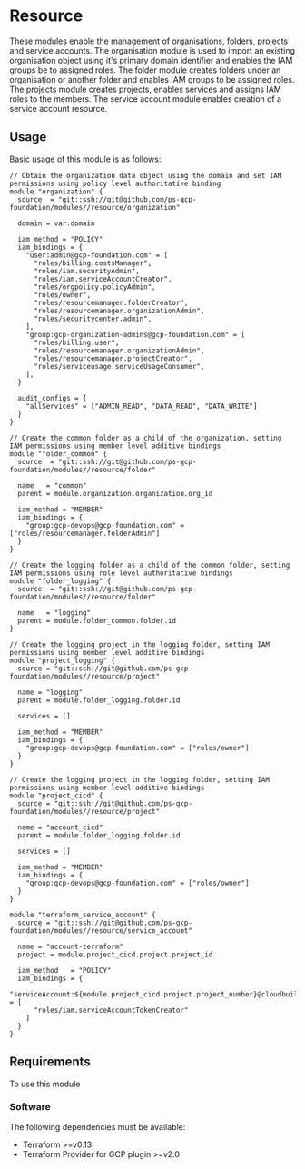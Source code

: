 # Resource 

These modules enable the management of organisations, folders, projects and service accounts. The organisation module is used to import an existing organisation object using it's primary domain identifier and enables the IAM groups be to assigned roles. The folder module creates folders under an organisation or another folder and enables IAM groups to be assigned roles. The projects module creates projects, enables services and assigns IAM roles to the members. The service account module enables creation of a service account resource.

## Usage

Basic usage of this module is as follows:

```hcl
// Obtain the organization data object using the domain and set IAM permissions using policy level authoritative binding
module "organization" {
  source  = "git::ssh://git@github.com/ps-gcp-foundation/modules//resource/organization"

  domain = var.domain

  iam_method = "POLICY"
  iam_bindings = {
    "user:admin@gcp-foundation.com" = [
      "roles/billing.costsManager",
      "roles/iam.securityAdmin",
      "roles/iam.serviceAccountCreator",
      "roles/orgpolicy.policyAdmin",
      "roles/owner",
      "roles/resourcemanager.folderCreator",
      "roles/resourcemanager.organizationAdmin",
      "roles/securitycenter.admin",
    ],
    "group:gcp-organization-admins@gcp-foundation.com" = [
      "roles/billing.user",
      "roles/resourcemanager.organizationAdmin",
      "roles/resourcemanager.projectCreator",
      "roles/serviceusage.serviceUsageConsumer",
    ],
  }

  audit_configs = {
    "allServices" = ["ADMIN_READ", "DATA_READ", "DATA_WRITE"]
  }
}

// Create the common folder as a child of the organization, setting IAM permissions using member level additive bindings
module "folder_common" {
  source  = "git::ssh://git@github.com/ps-gcp-foundation/modules//resource/folder"

  name   = "common"
  parent = module.organization.organization.org_id

  iam_method = "MEMBER"
  iam_bindings = {
    "group:gcp-devops@gcp-foundation.com" = ["roles/resourcemanager.folderAdmin"]
  }
}

// Create the logging folder as a child of the common folder, setting IAM permissions using role level authoritative bindings 
module "folder_logging" {
  source  = "git::ssh://git@github.com/ps-gcp-foundation/modules//resource/folder"
  
  name   = "logging"
  parent = module.folder_common.folder.id
}

// Create the logging project in the logging folder, setting IAM permissions using member level additive bindings
module "project_logging" {
  source = "git::ssh://git@github.com/ps-gcp-foundation/modules//resource/project"

  name = "logging"
  parent = module.folder_logging.folder.id

  services = []

  iam_method = "MEMBER"
  iam_bindings = {
    "group:gcp-devops@gcp-foundation.com" = ["roles/owner"]
  }
}

// Create the logging project in the logging folder, setting IAM permissions using member level additive bindings
module "project_cicd" {
  source = "git::ssh://git@github.com/ps-gcp-foundation/modules//resource/project"

  name = "account_cicd"
  parent = module.folder_logging.folder.id

  services = []

  iam_method = "MEMBER"
  iam_bindings = {
    "group:gcp-devops@gcp-foundation.com" = ["roles/owner"]
  }
}

module "terraform_service_account" {
  source = "git::ssh://git@github.com/ps-gcp-foundation/modules//resource/service_account"

  name = "account-terraform"
  project = module.project_cicd.project.project_id

  iam_method   = "POLICY"
  iam_bindings = {
    "serviceAccount:${module.project_cicd.project.project_number}@cloudbuild.gserviceaccount.com" = [
      "roles/iam.serviceAccountTokenCreator"
    ]
  }
}

```

## Requirements

To use this module

### Software

The following dependencies must be available:

- Terraform >=v0.13
- Terraform Provider for GCP plugin >=v2.0